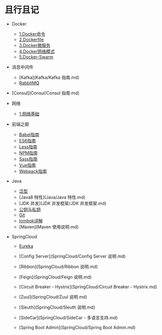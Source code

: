 # 且行且记

* Docker
  * [1.Docker命令](Docker/1.Docker命令.md)
  * [2.Dockerfile](Docker/2.Dockerfile命令.md)
  * [3.Docker微服务](Docker/3.Docker微服务.md)
  * [4.Docker网络模式](Docker/4.Docker网络模式.md)
  * [5.Docker-Swarm](Docker/5.Docker-Swarm.md)

* 消息中间件

  - [Kafka](Kafka/Kafka 指南.md)
  - [RabbitMQ](RabbitMQ/RabbitMQ说明.md)

* [Consul](Consul/Consul 指南.md)

* 网络

  - [1.网络基础](网络/网络基础.md)

* 前端之巅

  - [Babel指南](前端/Babel指南.md)
  - [ES6指南](前端/ES6指南.md)
  - [Less指南](前端/Less指南.md)
  - [NPM指南](前端/NPM指南.md)
  - [Sass指南](前端/Sass指南.md)
  - [Vue指南](前端/Vue指南.md)
  - [Webpack指南](前端/Webpack指南.md)

* Java

  - [泛型](Java/泛型.md)
  - [Java8 特性](Java/Java 特性.md)
  - [JDK 并发](JDK 并发框架/JDK 并发框架.md)
  - [公钥与私钥](Java/公钥与私钥.md)
  - [Git](Git.md)
  - [lombok详解](lombok详解.md)
  - [Maven](Maven 使用说明.md)

* SpringCloud

  - [Eureka](SpringCloud/Eureka.md)

  - [Config Server](SpringCloud/Config Server 说明.md)

  - [Ribbon](SpringCloud/Ribbon 说明.md)

  - [Feign](SpringCloud/Feign 说明.md)

  - [Circuit Breaker - Hystrix](SpringCloud/Circuit Breaker - Hystrix.md)

  - [Zuul](SpringCloud/Zuul 说明.md)

  - [Sleuth](SpringCloud/Sleuth 说明.md)

  - [SideCar](SpringCloud/SideCar - 多语言支持.md)

  - [Spring Boot Admin](SpringCloud/Spring Boot Admin.md)

    